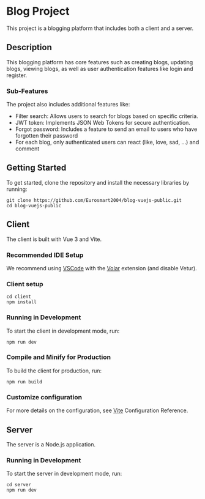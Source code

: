 # Blog Project

This project is a blogging platform that includes both a client and a server.

## Description

This blogging platform has core features such as creating blogs, updating blogs, viewing blogs, as well as user authentication features like login and register.

### Sub-Features

The project also includes additional features like:

- Filter search: Allows users to search for blogs based on specific criteria.
- JWT token: Implements JSON Web Tokens for secure authentication.
- Forgot password: Includes a feature to send an email to users who have forgotten their password
- For each blog, only authenticated users can react (like, love, sad, ...) and comment

## Getting Started

To get started, clone the repository and install the necessary libraries by running:

```
git clone https://github.com/Eurosmart2004/blog-vuejs-public.git
cd blog-vuejs-public
```

## Client

The client is built with Vue 3 and Vite.

### Recommended IDE Setup

We recommend using [VSCode](https://code.visualstudio.com/) with the [Volar](https://marketplace.visualstudio.com/items?itemName=Vue.volar) extension (and disable Vetur).

### Client setup

```
cd client
npm install
```

### Running in Development

To start the client in development mode, run:

```
npm run dev
```

### Compile and Minify for Production

To build the client for production, run:

```
npm run build
```

### Customize configuration

For more details on the configuration, see [Vite](https://vitejs.dev/config/) Configuration Reference.

## Server

The server is a Node.js application.

### Running in Development

To start the server in development mode, run:

```
cd server
npm run dev
```
